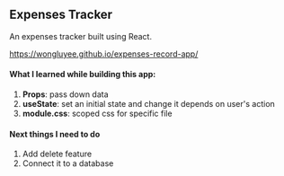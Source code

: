 ## Expenses Tracker

An expenses tracker built using React.

https://wongluyee.github.io/expenses-record-app/

#### What I learned while building this app:
1. **Props**: pass down data
2. **useState**: set an initial state and change it depends on user's action
3. **module.css**: scoped css for specific file

#### Next things I need to do
1. Add delete feature
2. Connect it to a database
